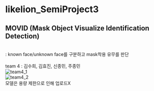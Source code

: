 # likelion_SemiProject3 <br>
## MOVID (Mask Object Visualize Identification Detection)
<br>: known face/unknown face를 구분하고 mask착용 유무를 판단
<br><br> team 4 : 김수희, 김효진, 신종민, 주종민
<br>![team4_1](https://user-images.githubusercontent.com/72117814/106421063-5e52e280-649f-11eb-912b-02388a6d3ac7.PNG)
<br>![team4_2](https://user-images.githubusercontent.com/72117814/106421067-601ca600-649f-11eb-84e1-3e84437caaf5.PNG)
<br>모델은 용량 제한으로 인해 업로드X
